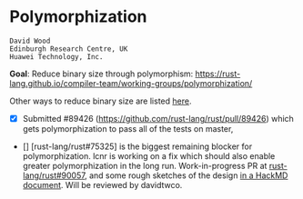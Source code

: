 # Polymorphization

```
David Wood
Edinburgh Research Centre, UK
Huawei Technology, Inc.
```

**Goal**: Reduce binary size through polymorphism: https://rust-lang.github.io/compiler-team/working-groups/polymorphization/

Other ways to reduce binary size are listed [here](https://github.com/johnthagen/min-sized-rust).

- [x] Submitted #89426 (https://github.com/rust-lang/rust/pull/89426) which gets polymorphization to pass all of the tests on master, 
- [] [rust-lang/rust#75325] is the biggest remaining blocker for polymorphization. lcnr is working on a fix which should also enable greater polymorphization in the long run. Work-in-progress PR at [rust-lang/rust#90057](https://github.com/rust-lang/rust/pull/90057), and some rough sketches of the design [in a HackMD document](https://hackmd.io/CJ2zzXm0RtGORidx83RtBg). Will be reviewed by davidtwco.

